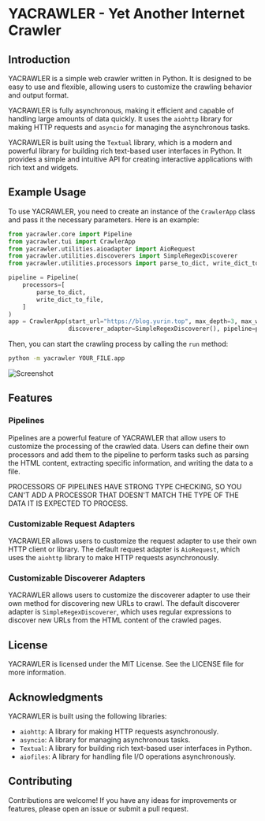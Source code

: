 # YACRAWLER - Yet Another Internet Crawler

## Introduction

YACRAWLER is a simple web crawler written in Python. It is designed to be easy to use and flexible, allowing users to customize the crawling behavior and output format.

YACRAWLER is fully asynchronous, making it efficient and capable of handling large amounts of data quickly. It uses the `aiohttp` library for making HTTP requests and `asyncio` for managing the asynchronous tasks.

YACRAWLER is built using the `Textual` library, which is a modern and powerful library for building rich text-based user interfaces in Python. It provides a simple and intuitive API for creating interactive applications with rich text and widgets.

## Example Usage

To use YACRAWLER, you need to create an instance of the `CrawlerApp` class and pass it the necessary parameters. Here is an example:

```python
from yacrawler.core import Pipeline
from yacrawler.tui import CrawlerApp
from yacrawler.utilities.aioadapter import AioRequest
from yacrawler.utilities.discoverers import SimpleRegexDiscoverer
from yacrawler.utilities.processors import parse_to_dict, write_dict_to_file

pipeline = Pipeline(
    processors=[
        parse_to_dict,
        write_dict_to_file,
    ]
)
app = CrawlerApp(start_url="https://blog.yurin.top", max_depth=3, max_workers=10, request_adapter=AioRequest(),
                 discoverer_adapter=SimpleRegexDiscoverer(), pipeline=pipeline)

```

Then, you can start the crawling process by calling the `run` method:

```sh
python -m yacrawler YOUR_FILE.app
```

![Screenshot](https://github.com/yurin/yaCrawler/blob/main/screenshot.png)

## Features

### Pipelines

Pipelines are a powerful feature of YACRAWLER that allow users to customize the processing of the crawled data. Users can define their own processors and add them to the pipeline to perform tasks such as parsing the HTML content, extracting specific information, and writing the data to a file.

PROCESSORS OF PIPELINES HAVE STRONG TYPE CHECKING, SO YOU CAN'T ADD A PROCESSOR THAT DOESN'T MATCH THE TYPE OF THE DATA IT IS EXPECTED TO PROCESS.

### Customizable Request Adapters

YACRAWLER allows users to customize the request adapter to use their own HTTP client or library. The default request adapter is `AioRequest`, which uses the `aiohttp` library to make HTTP requests asynchronously.

### Customizable Discoverer Adapters

YACRAWLER allows users to customize the discoverer adapter to use their own method for discovering new URLs to crawl. The default discoverer adapter is `SimpleRegexDiscoverer`, which uses regular expressions to discover new URLs from the HTML content of the crawled pages.

## License

YACRAWLER is licensed under the MIT License. See the LICENSE file for more information.

## Acknowledgments

YACRAWLER is built using the following libraries:

- `aiohttp`: A library for making HTTP requests asynchronously.
- `asyncio`: A library for managing asynchronous tasks.
- `Textual`: A library for building rich text-based user interfaces in Python.
- `aiofiles`: A library for handling file I/O operations asynchronously.

## Contributing

Contributions are welcome! If you have any ideas for improvements or features, please open an issue or submit a pull request.

